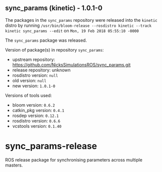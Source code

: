 ## sync_params (kinetic) - 1.0.1-0

The packages in the `sync_params` repository were released into the `kinetic` distro by running `/usr/bin/bloom-release --rosdistro kinetic --track kinetic sync_params --edit` on `Mon, 19 Feb 2018 05:55:10 -0000`

The `sync_params` package was released.

Version of package(s) in repository `sync_params`:

- upstream repository: https://github.com/NicksSimulationsROS/sync_params.git
- release repository: unknown
- rosdistro version: `null`
- old version: `null`
- new version: `1.0.1-0`

Versions of tools used:

- bloom version: `0.6.2`
- catkin_pkg version: `0.4.1`
- rosdep version: `0.12.1`
- rosdistro version: `0.6.6`
- vcstools version: `0.1.40`


# sync_params-release
ROS release package for synchronising parameters across multiple masters.
